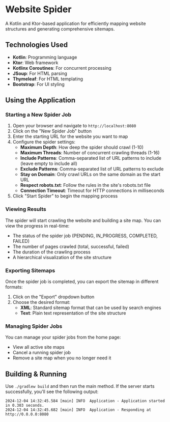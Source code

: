 # Website Spider

A Kotlin and Ktor-based application for efficiently mapping website structures and generating comprehensive sitemaps.

## Technologies Used

- **Kotlin**: Programming language
- **Ktor**: Web framework
- **Kotlinx Coroutines**: For concurrent processing
- **JSoup**: For HTML parsing
- **Thymeleaf**: For HTML templating
- **Bootstrap**: For UI styling

## Using the Application

### Starting a New Spider Job

1. Open your browser and navigate to `http://localhost:8080`
2. Click on the "New Spider Job" button
3. Enter the starting URL for the website you want to map
4. Configure the spider settings:
   - **Maximum Depth**: How deep the spider should crawl (1-10)
   - **Maximum Threads**: Number of concurrent crawling threads (1-16)
   - **Include Patterns**: Comma-separated list of URL patterns to include (leave empty to include all)
   - **Exclude Patterns**: Comma-separated list of URL patterns to exclude
   - **Stay on Domain**: Only crawl URLs on the same domain as the start URL
   - **Respect robots.txt**: Follow the rules in the site's robots.txt file
   - **Connection Timeout**: Timeout for HTTP connections in milliseconds
5. Click "Start Spider" to begin the mapping process

### Viewing Results

The spider will start crawling the website and building a site map. You can view the progress in real-time:

- The status of the spider job (PENDING, IN_PROGRESS, COMPLETED, FAILED)
- The number of pages crawled (total, successful, failed)
- The duration of the crawling process
- A hierarchical visualization of the site structure

### Exporting Sitemaps

Once the spider job is completed, you can export the sitemap in different formats:

1. Click on the "Export" dropdown button
2. Choose the desired format:
   - **XML**: Standard sitemap format that can be used by search engines
   - **Text**: Plain text representation of the site structure

### Managing Spider Jobs

You can manage your spider jobs from the home page:

- View all active site maps
- Cancel a running spider job
- Remove a site map when you no longer need it

## Building & Running
Use `./gradlew build` and then run the main method.
If the server starts successfully, you'll see the following output:
```
2024-12-04 14:32:45.584 [main] INFO  Application - Application started in 0.303 seconds.
2024-12-04 14:32:45.682 [main] INFO  Application - Responding at http://0.0.0.0:8080
```
